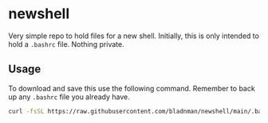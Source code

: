 # newshell

Very simple repo to hold files for a new shell. Initially, this is
only intended to hold a `.bashrc` file. Nothing private.

## Usage

To download and save this use the following command.
Remember to back up any `.bashrc` file you already have.

```bash
curl -fsSL https://raw.githubusercontent.com/bladnman/newshell/main/.bashrc -o ~/.bashrc
```